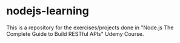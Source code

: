 # nodejs-learning
This is a repository for the exercises/projects done in "Node.js The Complete Guide to Build RESTful APIs" Udemy Course.
